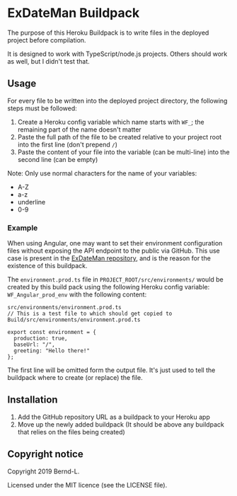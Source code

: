 # ExDateMan Buildpack

The purpose of this Heroku Buildpack is to write files in the deployed project before compilation.

It is designed to work with TypeScript/node.js projects. Others should work as well, but I didn't test that.

## Usage

For every file to be written into the deployed project directory, the following steps must be followed:

1. Create a Heroku config variable which name starts with `WF_`; the remaining part of the name doesn't matter
2. Paste the full path of the file to be created relative to your project root into the first line (don't prepend `/`)
3. Paste the content of your file into the variable (can be multi-line) into the second line (can be empty)

Note: Only use normal characters for the name of your variables:

- A-Z
- a-z
- underline
- 0-9

### Example

When using Angular, one may want to set their environment configuration files without exposing the API endpoint to the public via GitHub.
This use case is present in the [ExDateMan repository](https://github.com/Bernd-L/exDateMan), and is the reason for the existence of this buildpack.

The `environment.prod.ts` file in `PROJECT_ROOT/src/environments/` would be created by this build pack using the following Heroku config variable: `WF_Angular_prod_env` with the following content:

```TS
src/environments/environment.prod.ts
// This is a test file to which should get copied to Build/src/environments/environment.prod.ts

export const environment = {
  production: true,
  baseUrl: "/",
  greeting: "Hello there!"
};
```

The first line will be omitted form the output file.
It's just used to tell the buildpack where to create (or replace) the file.

## Installation

1. Add the GitHub repository URL as a buildpack to your Heroku app
2. Move up the newly added buildpack (It should be above any buildpack that relies on the files being created)

## Copyright notice

Copyright 2019 Bernd-L.

Licensed under the MIT licence (see the LICENSE file).
